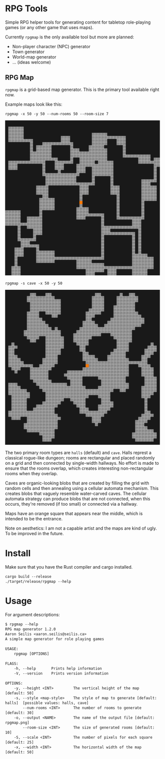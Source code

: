 # RPG Tools
Simple RPG helper tools for generating content for tabletop role-playing games
(or any other game that uses maps).

Currently `rpgmap` is the only available tool but more are planned:

* Non-player character (NPC) generator
* Town generator
* World-map generator
* ... (ideas welcome)

## RPG Map
`rpgmap` is a grid-based map generator. This is the primary tool available
right now.

Example maps look like this:

```
rpgmap -x 50 -y 50 --num-rooms 50 --room-size 7
```
![Example halls map](doc/images/halls_50x50.png)

```
rpgmap -s cave -x 50 -y 50
```
![Example caves map](doc/images/caves_50x50.png)

The two primary room types are `halls` (default) and `cave`. Halls represt a
classical rogue-like dungeon; rooms are rectangular and placed randomly on a
grid and then connected by single-width hallways. No effort is made to ensure
that the rooms overlap, which creates interesting non-rectangular rooms when
they overlap.

Caves are organic-looking blobs that are created by filling the grid with
random cells and then annealing using a cellular automata mechanism. This
creates blobs that vaguely resemble water-carved caves. The cellular automata
strategy can produce blobs that are not connected, when this occurs, they're
removed (if too small) or connected via a hallway.

Maps have an orange square that appears near the middle, which is intended to
be the entrance.

Note on aesthetics: I am not a capable artist and the maps are kind of ugly. To
be improved in the future.

# Install
Make sure that you have the Rust compiler and cargo installed.
```
cargo build --release
./target/release/rpgmap --help
```

# Usage
For argument descriptions:
```
$ rpgmap --help
RPG map generator 1.2.0
Aaron Seilis <aaron.seilis@seilis.ca>
A simple map generator for role playing games

USAGE:
    rpgmap [OPTIONS]

FLAGS:
    -h, --help       Prints help information
    -V, --version    Prints version information

OPTIONS:
    -y, --height <INT>         The vertical height of the map [default: 50]
    -s, --style <map-style>    The style of map to generate [default: halls]  [possible values: halls, cave]
        --num-rooms <INT>      The number of rooms to generate [default: 30]
    -o, --output <NAME>        The name of the output file [default: rpgmap.png]
        --room-size <INT>      The size of generated rooms [default: 10]
    -S, --scale <INT>          The number of pixels for each square [default: 25]
    -x, --width <INT>          The horizontal width of the map [default: 50]
```
